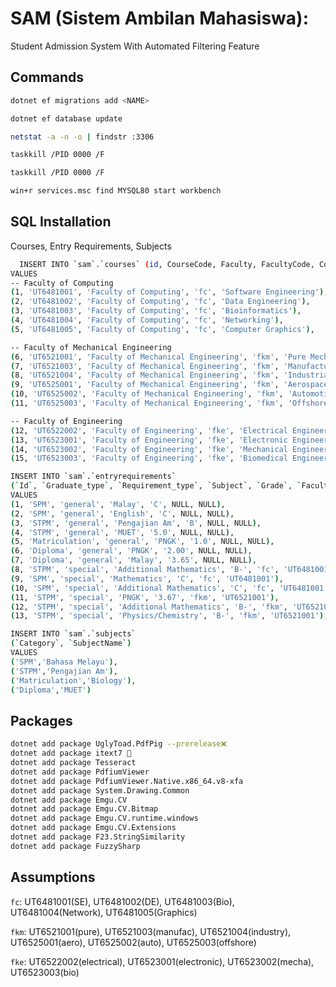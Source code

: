 # SAM (Sistem Ambilan Mahasiswa):
Student Admission System With Automated Filtering Feature

## Commands

```bash
dotnet ef migrations add <NAME>
```

```bash
dotnet ef database update
```

```bash
netstat -a -n -o | findstr :3306 
```

```bash
taskkill /PID 0000 /F
```

```bash
taskkill /PID 0000 /F
```

```bash
win+r services.msc find MYSQL80 start workbench
```


## SQL Installation

Courses, Entry Requirements, Subjects

```bash
  INSERT INTO `sam`.`courses` (id, CourseCode, Faculty, FacultyCode, CourseName)
VALUES
-- Faculty of Computing
(1, 'UT6481001', 'Faculty of Computing', 'fc', 'Software Engineering'),
(2, 'UT6481002', 'Faculty of Computing', 'fc', 'Data Engineering'),
(3, 'UT6481003', 'Faculty of Computing', 'fc', 'Bioinformatics'),
(4, 'UT6481004', 'Faculty of Computing', 'fc', 'Networking'),
(5, 'UT6481005', 'Faculty of Computing', 'fc', 'Computer Graphics'),

-- Faculty of Mechanical Engineering
(6, 'UT6521001', 'Faculty of Mechanical Engineering', 'fkm', 'Pure Mechanical Engineering'),
(7, 'UT6521003', 'Faculty of Mechanical Engineering', 'fkm', 'Manufacturing Engineering'),
(8, 'UT6521004', 'Faculty of Mechanical Engineering', 'fkm', 'Industrial Engineering'),
(9, 'UT6525001', 'Faculty of Mechanical Engineering', 'fkm', 'Aerospace Engineering'),
(10, 'UT6525002', 'Faculty of Mechanical Engineering', 'fkm', 'Automotive Engineering'),
(11, 'UT6525003', 'Faculty of Mechanical Engineering', 'fkm', 'Offshore Engineering'),

-- Faculty of Engineering
(12, 'UT6522002', 'Faculty of Engineering', 'fke', 'Electrical Engineering'),
(13, 'UT6523001', 'Faculty of Engineering', 'fke', 'Electronic Engineering'),
(14, 'UT6523002', 'Faculty of Engineering', 'fke', 'Mechanical Engineering'),
(15, 'UT6523003', 'Faculty of Engineering', 'fke', 'Biomedical Engineering');

INSERT INTO `sam`.`entryrequirements`
(`Id`, `Graduate_type`, `Requirement_type`, `Subject`, `Grade`, `Faculty`, `Program_code`)
VALUES
(1, 'SPM', 'general', 'Malay', 'C', NULL, NULL),
(2, 'SPM', 'general', 'English', 'C', NULL, NULL),
(3, 'STPM', 'general', 'Pengajian Am', 'B', NULL, NULL),
(4, 'STPM', 'general', 'MUET', '5.0', NULL, NULL),
(5, 'Matriculation', 'general', 'PNGK', '1.0', NULL, NULL),
(6, 'Diploma', 'general', 'PNGK', '2.00', NULL, NULL),
(7, 'Diploma', 'general', 'Malay', '3.65', NULL, NULL),
(8, 'STPM', 'special', 'Additional Mathematics', 'B-', 'fc', 'UT6481001'),
(9, 'SPM', 'special', 'Mathematics', 'C', 'fc', 'UT6481001'),
(10, 'SPM', 'special', 'Additional Mathematics', 'C', 'fc', 'UT6481001'),
(11, 'STPM', 'special', 'PNGK', '3.67', 'fkm', 'UT6521001'),
(12, 'STPM', 'special', 'Additional Mathematics', 'B-', 'fkm', 'UT6521001'),
(13, 'STPM', 'special', 'Physics/Chemistry', 'B-', 'fkm', 'UT6521001');

INSERT INTO `sam`.`subjects`
(`Category`, `SubjectName`)
VALUES
('SPM','Bahasa Melayu'),
('STPM','Pengajian Am'),
('Matriculation','Biology'),
('Diploma','MUET')

```
    
## Packages

```bash
dotnet add package UglyToad.PdfPig --prerelease❌ 
dotnet add package itext7 🤩
dotnet add package Tesseract
dotnet add package PdfiumViewer
dotnet add package PdfiumViewer.Native.x86_64.v8-xfa
dotnet add package System.Drawing.Common
dotnet add package Emgu.CV
dotnet add package Emgu.CV.Bitmap
dotnet add package Emgu.CV.runtime.windows
dotnet add package Emgu.CV.Extensions
dotnet add package F23.StringSimilarity
dotnet add package FuzzySharp
```


## Assumptions

`fc`: UT6481001(SE), UT6481002(DE), UT6481003(Bio), UT6481004(Network), UT6481005(Graphics)

`fkm`: UT6521001(pure), UT6521003(manufac), UT6521004(industry), UT6525001(aero), UT6525002(auto), UT6525003(offshore)

`fke`: UT6522002(electrical), UT6523001(electronic), UT6523002(mecha), UT6523003(bio)


